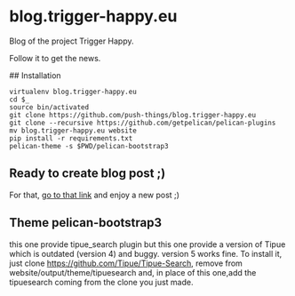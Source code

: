# blog.trigger-happy.eu
Blog of the project Trigger Happy.

Follow it to get the news.

## Installation

```shell
virtualenv blog.trigger-happy.eu
cd $_
source bin/activated
git clone https://github.com/push-things/blog.trigger-happy.eu
git clone --recursive https://github.com/getpelican/pelican-plugins
mv blog.trigger-happy.eu website
pip install -r requirements.txt
pelican-theme -s $PWD/pelican-bootstrap3
```

## Ready to create blog post ;)

For that, [go to that link](https://github.com/push-things/blog.trigger-happy.eu/new/master) and enjoy a new post ;)


## Theme pelican-bootstrap3

this one provide tipue_search plugin but this one provide a version of Tipue which is outdated (version 4) and buggy.
version 5 works fine. To install it, just clone https://github.com/Tipue/Tipue-Search, remove from website/output/theme/tipuesearch and, in place of this one,add the tipuesearch coming from the clone you just made.
